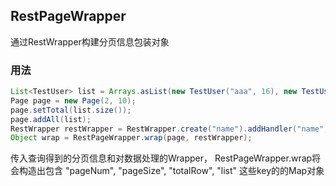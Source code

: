 ## RestPageWrapper

通过RestWrapper构建分页信息包装对象

### 用法

```java
List<TestUser> list = Arrays.asList(new TestUser("aaa", 16), new TestUser("bbb", 17), new TestUser("ccc", 18));
Page page = new Page(2, 10);
page.setTotal(list.size());
page.addAll(list);
RestWrapper restWrapper = RestWrapper.create("name").addHandler("name", name -> name + "%");
Object wrap = RestPageWrapper.wrap(page, restWrapper);
```

传入查询得到的分页信息和对数据处理的Wrapper，
RestPageWrapper.wrap将会构造出包含
"pageNum", "pageSize", "totalRow", "list"
这些key的的Map对象